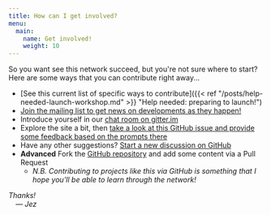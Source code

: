 ```yaml
---
title: How can I get involved?
menu:
  main:
    name: Get involved!
    weight: 10
---
```


So you want see this network succeed, but you're not sure where to start? Here are some ways that you can contribute right away...

- [See this current list of specific ways to contribute]({{< ref "/posts/help-needed-launch-workshop.md" >}} "Help needed: preparing to launch!")
- [Join the mailing list to get news on developments as they happen!](https://tinyletter.com/glam-datasci)
- Introduce yourself in our [chat room on gitter.im](https://gitter.im/glam-datasci/community)
- Explore the site a bit, then
  [take a look at this GitHub issue and provide some feedback based on the prompts there](https://github.com/glamdatasci/website/issues/2)
- Have any other suggestions?
  [Start a new discussion on GitHub](https://github.com/glamdatasci/website/issues/new/choose)
- **Advanced** Fork the [GitHub repository](https://github.com/glamdatasci/website/)
  and add some content via a Pull Request
    - *N.B. Contributing to projects like this via GitHub is something that I hope you'll be able to learn through the network!*

*Thanks!*  
 *— Jez*
